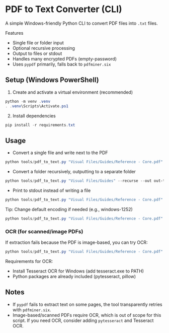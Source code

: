 # PDF to Text Converter (CLI)

A simple Windows-friendly Python CLI to convert PDF files into `.txt` files.

Features

- Single file or folder input
- Optional recursive processing
- Output to files or stdout
- Handles many encrypted PDFs (empty-password)
- Uses `pypdf` primarily, falls back to `pdfminer.six`

## Setup (Windows PowerShell)

1) Create and activate a virtual environment (recommended)

```powershell
python -m venv .venv
. .venv\Scripts\Activate.ps1
```

2) Install dependencies

```powershell
pip install -r requirements.txt
```

## Usage

- Convert a single file and write next to the PDF

```powershell
python tools/pdf_to_text.py "Visual Files/Guides/Reference - Core.pdf"
```

- Convert a folder recursively, outputting to a separate folder

```powershell
python tools/pdf_to_text.py "Visual Files/Guides" --recurse --out out-text
```

- Print to stdout instead of writing a file

```powershell
python tools/pdf_to_text.py "Visual Files/Guides/Reference - Core.pdf" --stdout
```

Tip: Change default encoding if needed (e.g., windows-1252)

```powershell
python tools/pdf_to_text.py "Visual Files/Guides/Reference - Core.pdf" --encoding windows-1252
```

### OCR (for scanned/image PDFs)

If extraction fails because the PDF is image-based, you can try OCR:

```powershell
python tools/pdf_to_text.py "Visual Files/Guides/Reference - Core.pdf" --ocr --out out-text
```

Requirements for OCR:

- Install Tesseract OCR for Windows (add tesseract.exe to PATH)
- Python packages are already included (pytesseract, pillow)

## Notes

- If `pypdf` fails to extract text on some pages, the tool transparently retries with `pdfminer.six`.
- Image-based/scanned PDFs require OCR, which is out of scope for this script. If you need OCR, consider adding `pytesseract` and Tesseract OCR.
